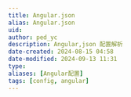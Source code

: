```yaml
---
title: Angular.json
alias: Angular.json
uid: 
author: ped_yc
description: Angular,json 配置解析
date-created: 2024-08-15 04:58
date-modified: 2024-09-13 11:31
type: 
aliases: [Angular配置]
tags: [config, angular]
---
```


